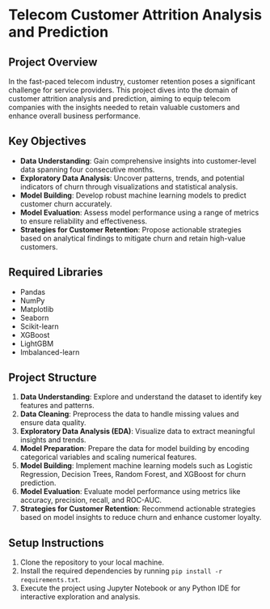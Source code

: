 # Telecom Customer Attrition Analysis and Prediction

## Project Overview
In the fast-paced telecom industry, customer retention poses a significant challenge for service providers. This project dives into the domain of customer attrition analysis and prediction, aiming to equip telecom companies with the insights needed to retain valuable customers and enhance overall business performance.

## Key Objectives
- **Data Understanding**: Gain comprehensive insights into customer-level data spanning four consecutive months.
- **Exploratory Data Analysis**: Uncover patterns, trends, and potential indicators of churn through visualizations and statistical analysis.
- **Model Building**: Develop robust machine learning models to predict customer churn accurately.
- **Model Evaluation**: Assess model performance using a range of metrics to ensure reliability and effectiveness.
- **Strategies for Customer Retention**: Propose actionable strategies based on analytical findings to mitigate churn and retain high-value customers.

## Required Libraries
- Pandas
- NumPy
- Matplotlib
- Seaborn
- Scikit-learn
- XGBoost
- LightGBM
- Imbalanced-learn

## Project Structure
1. **Data Understanding**: Explore and understand the dataset to identify key features and patterns.
2. **Data Cleaning**: Preprocess the data to handle missing values and ensure data quality.
3. **Exploratory Data Analysis (EDA)**: Visualize data to extract meaningful insights and trends.
4. **Model Preparation**: Prepare the data for model building by encoding categorical variables and scaling numerical features.
5. **Model Building**: Implement machine learning models such as Logistic Regression, Decision Trees, Random Forest, and XGBoost for churn prediction.
6. **Model Evaluation**: Evaluate model performance using metrics like accuracy, precision, recall, and ROC-AUC.
7. **Strategies for Customer Retention**: Recommend actionable strategies based on model insights to reduce churn and enhance customer loyalty.

## Setup Instructions
1. Clone the repository to your local machine.
2. Install the required dependencies by running `pip install -r requirements.txt`.
3. Execute the project using Jupyter Notebook or any Python IDE for interactive exploration and analysis.